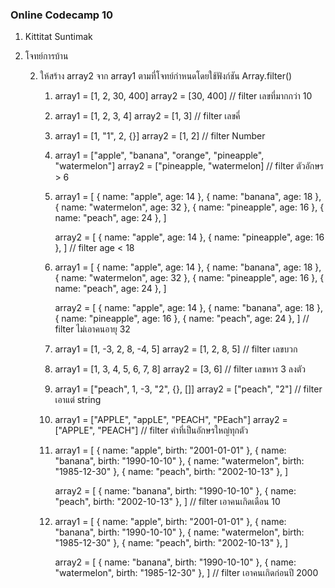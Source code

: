 ### Online Codecamp 10

1. Kittitat Suntimak
2. โจทย์การบ้าน

    2. ให้สร้าง array2 จาก array1 ตามที่โจทย์กำหนดโดยใช้ฟังก์ชัน Array.filter()

        1. array1 = [1, 2, 30, 400]
            array2 = [30, 400] // filter เลขที่มากกว่า 10


        2. array1 = [1, 2, 3, 4]
            array2 = [1, 3] // filter เลขคี่


        3. array1 = [1, "1", 2, {}]
            array2 = [1, 2] // filter Number


        4. array1 = ["apple", "banana", "orange", "pineapple", "watermelon"]
            array2 = ["pineapple, "watermelon] // filter ตัวอักษร > 6


        5. array1 = [
                { name: "apple", age: 14 },
                { name: "banana", age: 18 },
                { name: "watermelon", age: 32 },
                { name: "pineapple", age: 16 },
                { name: "peach", age: 24 },
            ]

            array2 = [
                { name: "apple", age: 14 },
                { name: "pineapple", age: 16 },
            ] // filter age < 18


        6. array1 = [
                { name: "apple", age: 14 },
                { name: "banana", age: 18 },
                { name: "watermelon", age: 32 },
                { name: "pineapple", age: 16 },
                { name: "peach", age: 24 },
            ]

            array2 = [
                { name: "apple", age: 14 },
                { name: "banana", age: 18 },
                { name: "pineapple", age: 16 },
                { name: "peach", age: 24 },
            ] // filter ไม่เอาคนอายุ 32


        7. array1 = [1, -3, 2, 8, -4, 5]
            array2 = [1, 2, 8, 5] // filter เลขบวก


        8. array1 = [1, 3, 4, 5, 6, 7, 8]
            array2 = [3, 6] // filter เลขหาร 3 ลงตัว


        9. array1 = ["peach", 1, -3, "2", {}, []]
            array2 = ["peach", "2"] // filter เอาแต่ string


        10. array1 = ["APPLE", "appLE", "PEACH", "PEach"]
            array2 = ["APPLE", "PEACH"] // filter คำที่เป็นอักษรใหญ่ทุกตัว


        11. array1 = [
                { name: "apple", birth: "2001-01-01" },
                { name: "banana", birth: "1990-10-10" },
                { name: "watermelon", birth: "1985-12-30" },
                { name: "peach", birth: "2002-10-13" },
            ]

            array2 = [
                { name: "banana", birth: "1990-10-10" },
                { name: "peach", birth: "2002-10-13" },
            ] // filter เอาคนเกิดเดือน 10
                
                
        12. array1 = [
                { name: "apple", birth: "2001-01-01" },
                { name: "banana", birth: "1990-10-10" },
                { name: "watermelon", birth: "1985-12-30" },
                { name: "peach", birth: "2002-10-13" },
            ]

            array2 = [
                { name: "banana", birth: "1990-10-10" },
                { name: "watermelon", birth: "1985-12-30" },
            ] // filter เอาคนเกิดก่อนปี 2000

    